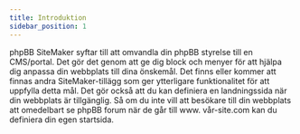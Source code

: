 ```yaml
---
title: Introduktion
sidebar_position: 1
---
```


phpBB SiteMaker syftar till att omvandla din phpBB styrelse till en CMS/portal. Det gör det genom att ge dig block och menyer för att hjälpa dig anpassa din webbplats till dina önskemål. Det finns eller kommer att finnas andra SiteMaker-tillägg som ger ytterligare funktionalitet för att uppfylla detta mål. Det gör också att du kan definiera en landningssida när din webbplats är tillgänglig. Så om du inte vill att besökare till din webbplats att omedelbart se phpBB forum när de går till www. vår-site.com kan du definiera din egen startsida.
